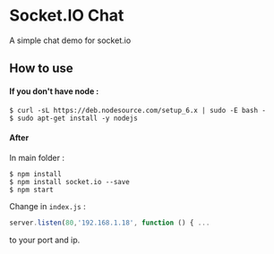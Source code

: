 
# Socket.IO Chat

A simple chat demo for socket.io

## How to use

#### If you don't have node :
```
$ curl -sL https://deb.nodesource.com/setup_6.x | sudo -E bash -
$ sudo apt-get install -y nodejs
```
#### After
In main folder :
```
$ npm install
$ npm install socket.io --save
$ npm start
```
Change in `index.js` :
```js
server.listen(80,'192.168.1.18', function () { ...
```
 to your port and ip.
